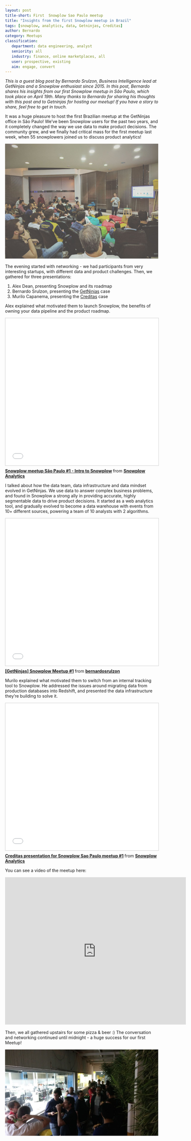 ```yaml
---
layout: post
title-short: First  Snowplow Sao Paulo meetup
title: "Insights from the first Snowplow meetup in Brazil"
tags: [snowplow, analytics, data, Getninjas, Creditas]
author: Bernardo
category: Meetups
classification:
   department: data engineering, analyst
   seniority: all
   industry: finance, online marketplaces, all
   user: prospective, existing
   aim: engage, convert
---
```


*This is a guest blog post by Bernardo Srulzon, Business Intelligence lead at GetNinjas and a Snowplow enthusiast since 2015. In this post, Bernardo shares his insights from our first Snowplow meetup in São Paulo, which took place on April 19th. Many thanks to Bernardo for sharing his thoughts with this post and to Getninjas for hosting our meetup!
If you have a story to share, feel free to get in touch.*

It was a huge pleasure to host the first Brazilian meetup at the GetNinjas office in São Paulo! We’ve been Snowplow users for the past two years, and it completely changed the way we use data to make product decisions. The community grew, and we finally had critical mass for the first meetup last week, when 55 snowplowers joined us to discuss product analytics!

![sao-paulo-meetup_bernardo][sao-paulo-meetup_bernardo]

The evening started with networking - we had participants from very interesting startups, with different data and product challenges. Then, we gathered for three presentations:

1. Alex Dean, presenting Snowplow and its roadmap
2. Bernardo Srulzon, presenting the [GetNinjas](https://www.getninjas.com.br/) case
3. Murilo Capanema, presenting the [Creditas](https://www.creditas.com.br/) case

<!--more-->

Alex explained what motivated them to launch Snowplow, the benefits of owning your data pipeline and the product roadmap.

<div class="iframe-container">
    <iframe src="//www.slideshare.net/slideshow/embed_code/key/sIqg4I8BduacrH" width="595" height="485" frameborder="0" marginwidth="0" marginheight="0" scrolling="no" style="border:1px solid #CCC; border-width:1px; margin-bottom:5px; max-width: 100%;" allowfullscreen>     </iframe>
</div> <div style="margin-bottom:5px"> <strong> <a href="//www.slideshare.net/snowplowanalytics/snowplow-meetup-sao-paulo-1-intro-to-snowplow" title="Snowplow meetup São Paulo #1 - Intro to Snowplow" target="_blank">Snowplow meetup São Paulo #1 - Intro to Snowplow</a> </strong> from <strong><a target="_blank" href="https://www.slideshare.net/snowplowanalytics">Snowplow Analytics</a></strong> </div>


I talked about how the data team, data infrastructure and data mindset evolved in GetNinjas. We use data to answer complex business problems, and found in Snowplow a strong ally in providing accurate, highly segmentable data to drive product decisions. It started as a web analytics tool, and gradually evolved to become a data warehouse with events from 10+ different sources, powering a team of 10 analysts with 2 algorithms.

<div class="iframe-container">
    <iframe src="//www.slideshare.net/slideshow/embed_code/key/zGVh166fyxc21K" width="595" height="485" frameborder="0" marginwidth="0" marginheight="0" scrolling="no" style="border:1px solid #CCC; border-width:1px; margin-bottom:5px; max-width: 100%;" allowfullscreen>     </iframe>
</div> <div style="margin-bottom:5px"> <strong> <a href="//www.slideshare.net/bernardosrulzon/getninjas-snowplow-meetup-1" title="[GetNinjas] Snowplow Meetup #1" target="_blank">[GetNinjas] Snowplow Meetup #1</a> </strong> from <strong><a target="_blank" href="https://www.slideshare.net/bernardosrulzon">bernardosrulzon</a></strong> </div>


Murilo explained what motivated them to switch from an internal tracking tool to Snowplow. He addressed the issues around migrating data from production databases into Redshift, and presented the data infrastructure they’re building to solve it.

<div class="iframe-container">
    <iframe src="//www.slideshare.net/slideshow/embed_code/key/hD3zycUHY0xHuI" width="595" height="485" frameborder="0" marginwidth="0" marginheight="0" scrolling="no" style="border:1px solid #CCC; border-width:1px; margin-bottom:5px; max-width: 100%;" allowfullscreen>     </iframe>
</div> <div style="margin-bottom:5px"> <strong> <a href="//www.slideshare.net/snowplowanalytics/creditas-presentation-for-snowplow-sao-paulo-meetup-1" title="Creditas presentation for Snowplow Sao Paulo meetup #1" target="_blank">Creditas presentation for Snowplow Sao Paulo meetup #1</a> </strong> from <strong><a target="_blank" href="https://www.slideshare.net/snowplowanalytics">Snowplow Analytics</a></strong> </div>


You can see a video of the meetup here:

<div class="iframe-container">
    <iframe width="595" height="485" src="https://www.youtube.com/embed/L_dYnDNveT0" frameborder="0" allowfullscreen>    </iframe>
</div>


Then, we all gathered upstairs for some pizza & beer :) The conversation and networking continued until midnight - a huge success for our first Meetup!

![sao-paulo-meetup_networking][sao-paulo-meetup_networking]


[sao-paulo-meetup_bernardo]: /assets/img/blog/2017/05/sao-paulo-meetup_bernardo.jpeg
[sao-paulo-meetup_networking]: /assets/img/blog/2017/05/sao-paulo-meetup_networking.jpeg
